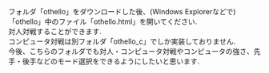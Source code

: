 フォルダ「othello」をダウンロードした後、(Windows Explorerなどで)「othello」中のファイル「othello.html」を開いてください.  
対人対戦することができます.  
コンピュータ対戦は別フォルダ「othello_c」でしか実装しておりません.  
今後、こちらのフォルダでも対人・コンピュータ対戦やコンピュータの強さ、先手・後手などのモード選択をできるようにしたいと思います.
